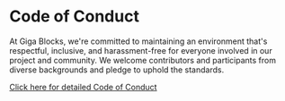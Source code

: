 # Code of Conduct
At Giga Blocks, we're committed to maintaining an environment that's respectful, inclusive, and harassment-free for everyone involved in our project and community. We welcome contributors and participants from diverse backgrounds and pledge to uphold the standards. 

<a href="/versioned_docs/CODE_OF_CONDUCT.md">Click here for detailed Code of Conduct</a>
